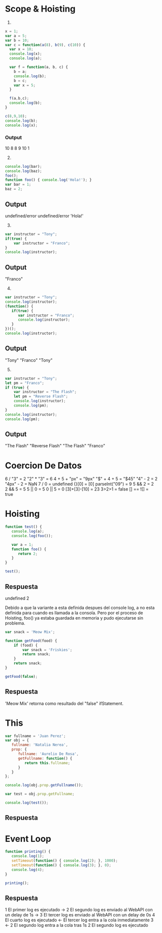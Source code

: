 # Scope & Hoisting

1)
```javascript
x = 1;
var a = 5;
var b = 10;
var c = function(a(8), b(9), c(10)) {
  var x = 10;
  console.log(x);
  console.log(a);

  var f = function(a, b, c) {
    b = a;
    console.log(b);
    b = c;
    var x = 5;
  }

  f(a,b,c);
  console.log(b);
}

c(8,9,10);
console.log(b);
console.log(x);
```

### Output
10
8
8
9
10
1


2)
```javascript
console.log(bar);
console.log(baz);
foo();
function foo() { console.log('Hola!'); }
var bar = 1;
baz = 2;
```
## Output
undefined/error
undefined/error
'Hola!'

3)
```javascript
var instructor = "Tony";
if(true) {
    var instructor = "Franco";
}
console.log(instructor);
```
## Output
"Franco"

4)
```javascript
var instructor = "Tony";
console.log(instructor);
(function() {
   if(true) {
      var instructor = "Franco";
      console.log(instructor);
   }
})();
console.log(instructor);
```
## Output
"Tony"
"Franco"
"Tony"

5)
```javascript
var instructor = "Tony";
let pm = "Franco";
if (true) {
    var instructor = "The Flash";
    let pm = "Reverse Flash";
    console.log(instructor);
    console.log(pm);
}
console.log(instructor);
console.log(pm);
```
## Output
"The Flash"
"Reverse Flash"
"The Flash"
"Franco"



# Coercion De Datos

6 / "3" = 2
"2" * "3" = 6
4 + 5 + "px" = "9px"
"$" + 4 + 5 = "$45"
"4" - 2 = 2
"4px" - 2 = NaN
7 / 0 = undefined
{}[0] = [0]
parseInt("09") = 9
5 && 2 = 2
2 && 5 = 5
5 || 0 = 5
0 || 5 = 0
[3]+[3]-[10] = 23
3>2>1 = false
[] == ![] = true

# Hoisting

```javascript
function test() {
   console.log(a);
   console.log(foo());

   var a = 1;
   function foo() {
      return 2;
   }
}

test();
```
## Respuesta
undefined
2

Debido a que la variante a esta definida despues del console log, a no esta definida para cuando es llamada a la consola. Pero por el proceso de Hoisting, foo() ya estaba guardada en memoria y pudo ejecutarse sin problema.

```javascript
var snack = 'Meow Mix';

function getFood(food) {
    if (food) {
        var snack = 'Friskies';
        return snack;
    }
    return snack;
}

getFood(false);
```
## Respuesta
'Meow Mix' retorna como resultado del "false" ifStatement.


# This

```javascript
var fullname = 'Juan Perez';
var obj = {
   fullname: 'Natalia Nerea',
   prop: {
      fullname: 'Aurelio De Rosa',
      getFullname: function() {
         return this.fullname;
      }
   }
};

console.log(obj.prop.getFullname());

var test = obj.prop.getFullname;

console.log(test());
```
## Respuesta


# Event Loop
```javascript
function printing() {
   console.log(1);
   setTimeout(function() { console.log(2); }, 1000);
   setTimeout(function() { console.log(3); }, 0);
   console.log(4);
}

printing();
```
## Respuesta
1 El primer log es ejecutado
-> 2 El segundo log es enviado al WebAPI con un delay de 1s
-> 3 El tercer log es enviado al WebAPI con un delay de 0s
4 El cuarto log es ejecutado
<- El tercer log entra a la cola inmediatamente
3
<- 2 El segundo log entra a la cola tras 1s
2 El segundo log es ejecutado